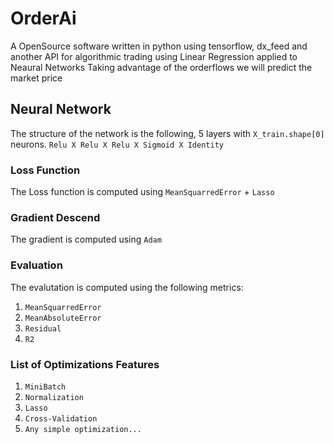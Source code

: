 # OrderAi
A OpenSource software written in python using tensorflow, dx_feed and another API for algorithmic trading using Linear Regression applied to Neaural Networks
Taking advantage of the orderflows we will predict the market price

## Neural Network
The structure of the network is the following, 5 layers with `X_train.shape[0]` neurons.
`Relu X Relu X Relu X Sigmoid X Identity`

### Loss Function
The Loss function is computed using `MeanSquarredError` + `Lasso`

### Gradient Descend
The gradient is computed using `Adam`

### Evaluation
The evalutation is computed using the following metrics:
1) `MeanSquarredError`
2) `MeanAbsoluteError`
3) `Residual`
4) `R2`

### List of Optimizations Features
1) `MiniBatch`
2) `Normalization`
3) `Lasso`
4) `Cross-Validation`
5) `Any simple optimization...`



